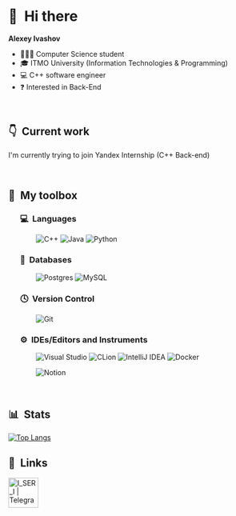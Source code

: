 # 👋 &nbsp;Hi there

**Alexey Ivashov**

- 👨🏻‍💼 Computer Science student
- 🎓 ITMO University (Information Technologies & Programming)
- 💻 C++ software engineer
- ❓️ Interested in Back-End

&nbsp;

## 👇 &nbsp;Current work

I'm currently trying to join Yandex Internship (C++ Back-end)

&nbsp;

## 🧰 &nbsp;My toolbox


### &nbsp; &nbsp; &nbsp; 💻 &nbsp;Languages

&nbsp; &nbsp; &nbsp; &nbsp; &nbsp; &nbsp; &nbsp;
![C++](https://img.shields.io/badge/c++-480607.svg?style=for-the-badge&logo=c%2B%2B&logoColor=white)
![Java](https://img.shields.io/badge/java-000000.svg?style=for-the-badge&logo=java&logoColor=white)
![Python](https://img.shields.io/badge/python-3670A0?style=for-the-badge&logo=python&logoColor=ffdd54)

### &nbsp; &nbsp; &nbsp; 💾 &nbsp;Databases

&nbsp; &nbsp; &nbsp; &nbsp; &nbsp; &nbsp; &nbsp;
![Postgres](https://img.shields.io/badge/postgres-%23316192.svg?style=for-the-badge&logo=postgresql&logoColor=white)
![MySQL](https://img.shields.io/badge/mysql-%23316192.svg?style=for-the-badge&logo=mysql&logoColor=white)

### &nbsp; &nbsp; &nbsp; 🕓 &nbsp;Version Control

&nbsp; &nbsp; &nbsp; &nbsp; &nbsp; &nbsp; &nbsp;
![Git](https://img.shields.io/badge/git-%23F05033.svg?style=for-the-badge&logo=git&logoColor=white)

### &nbsp; &nbsp; &nbsp; ⚙️ &nbsp;IDEs/Editors and Instruments

&nbsp; &nbsp; &nbsp; &nbsp; &nbsp; &nbsp; &nbsp;
![Visual Studio](https://img.shields.io/badge/Visual%20Studio-5C2D91.svg?style=for-the-badge&logo=visual-studio&logoColor=white)
![CLion](https://img.shields.io/badge/Clion-000000.svg?style=for-the-badge&logo=clion&logoColor=white)
![IntelliJ IDEA](https://img.shields.io/badge/IntelliJIDEA-000000.svg?style=for-the-badge&logo=intellij-idea&logoColor=white)
![Docker](https://img.shields.io/badge/docker-%230db7ed.svg?style=for-the-badge&logo=docker&logoColor=white)

&nbsp; &nbsp; &nbsp; &nbsp; &nbsp; &nbsp; &nbsp;
![Notion](https://img.shields.io/badge/Notion-%23000000.svg?style=for-the-badge&logo=notion&logoColor=white)

&nbsp;

## 📊 &nbsp;Stats

[![Top Langs](https://github-readme-stats.vercel.app/api/top-langs/?username=pydjangler)](https://github.com/pydjangler/github-readme-stats)

## 🔗 &nbsp;Links

[<img align="left" alt="I_SER_I | Telegram" width="60px" src="https://img.icons8.com/fluency/48/000000/telegram-app.png" />][telegram]

[telegram]: https://t.me/gh0stfacekiller
